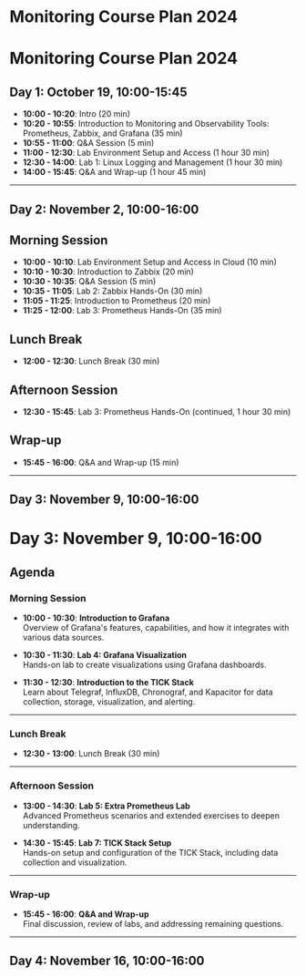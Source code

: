 # Monitoring Course Plan 2024

# Monitoring Course Plan 2024

## Day 1: October 19, 10:00-15:45

- **10:00 - 10:20**: Intro (20 min)
- **10:20 - 10:55**: Introduction to Monitoring and Observability Tools: Prometheus, Zabbix, and Grafana (35 min)
- **10:55 - 11:00**: Q&A Session (5 min)
- **11:00 - 12:30**: Lab Environment Setup and Access (1 hour 30 min)
- **12:30 - 14:00**: Lab 1: Linux Logging and Management (1 hour 30 min)
- **14:00 - 15:45**: Q&A and Wrap-up (1 hour 45 min)

---

## Day 2: November 2, 10:00-16:00

## Morning Session
- **10:00 - 10:10**: Lab Environment Setup and Access in Cloud (10 min)
- **10:10 - 10:30**: Introduction to Zabbix (20 min)
- **10:30 - 10:35**: Q&A Session (5 min)
- **10:35 - 11:05**: Lab 2: Zabbix Hands-On (30 min)
- **11:05 - 11:25**: Introduction to Prometheus (20 min)
- **11:25 - 12:00**: Lab 3: Prometheus Hands-On (35 min)

## Lunch Break
- **12:00 - 12:30**: Lunch Break (30 min)

## Afternoon Session
- **12:30 - 15:45**: Lab 3: Prometheus Hands-On (continued, 1 hour 30 min)

## Wrap-up
- **15:45 - 16:00**: Q&A and Wrap-up (15 min)


---

## Day 3: November 9, 10:00-16:00

# **Day 3: November 9, 10:00-16:00**

## **Agenda**

### **Morning Session**
- **10:00 - 10:30**: **Introduction to Grafana**  
  Overview of Grafana's features, capabilities, and how it integrates with various data sources.
  
- **10:30 - 11:30**: **Lab 4: Grafana Visualization**  
  Hands-on lab to create visualizations using Grafana dashboards.

- **11:30 - 12:30**: **Introduction to the TICK Stack**  
  Learn about Telegraf, InfluxDB, Chronograf, and Kapacitor for data collection, storage, visualization, and alerting.

---

### **Lunch Break**
- **12:30 - 13:00**: Lunch Break (30 min)

---

### **Afternoon Session**
- **13:00 - 14:30**: **Lab 5: Extra Prometheus Lab**  
  Advanced Prometheus scenarios and extended exercises to deepen understanding.

- **14:30 - 15:45**: **Lab 7: TICK Stack Setup**  
  Hands-on setup and configuration of the TICK Stack, including data collection and visualization.

---

### **Wrap-up**
- **15:45 - 16:00**: **Q&A and Wrap-up**  
  Final discussion, review of labs, and addressing remaining questions.

---

## Day 4: November 16, 10:00-16:00


